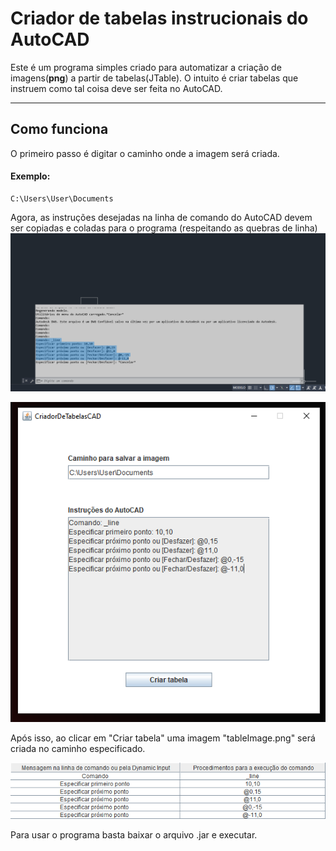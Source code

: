 # Criador de tabelas instrucionais do AutoCAD
Este é um programa simples criado para automatizar a criação de imagens(<strong>png</strong>) a partir de tabelas(JTable).
O intuito é criar tabelas que instruem como tal coisa deve ser feita no AutoCAD.
<hr>

<h2>Como funciona</h2>
O primeiro passo é digitar o caminho onde a imagem será criada.
<h4>Exemplo:</h4>

```
C:\Users\User\Documents
```
Agora, as instruções desejadas na linha de comando do AutoCAD devem ser copiadas e coladas para o programa (respeitando as quebras de linha)
![alt text](imagens/Capturar.PNG)

![alt text](imagens/img2.PNG)

Após isso, ao clicar em "Criar tabela" uma imagem "tableImage.png" será criada no caminho especificado.

![alt text](imagens/tableImage.png)

Para usar o programa basta baixar o arquivo .jar e executar.
